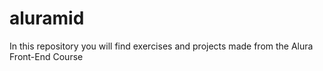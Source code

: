 # aluramid
In this repository you will find exercises and projects made from the Alura Front-End Course
